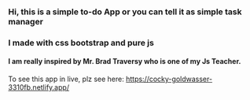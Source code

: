 ### Hi, this is a simple to-do App or you can tell it as simple task manager
### I made with css bootstrap and pure js
#### I am really inspired by Mr. Brad Traversy who is one of my Js Teacher.
To see this app in live, plz see here: https://cocky-goldwasser-3310fb.netlify.app/
